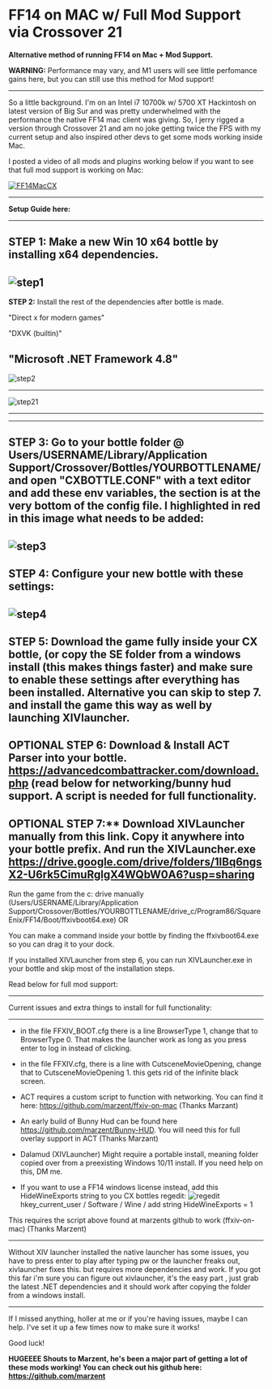 # FF14 on MAC w/ Full Mod Support via Crossover 21
**Alternative method of running FF14 on Mac + Mod Support.**

**WARNING:**
Performance may vary, and M1 users will see little perfomance gains here, but you can still use this method for Mod support!

------------------------------------------------------------------------------------------------------------

So a little background. I'm on an Intel i7 10700k w/ 5700 XT Hackintosh on latest version of Big Sur and was pretty underwhelmed with the performance the native FF14 mac client was giving. So, I jerry rigged a version through Crossover 21 and am no joke getting twice the FPS with my current setup and also inspired other devs to get some mods working inside Mac.

I posted a video of all mods and plugins working below if you want to see that full mod support is working on Mac:

[![FF14MacCX](https://i.imgur.com/qHmZOoq.png)](https://www.youtube.com/watch?v=SmH-8HdJkQY "Video showcasing mod support on Mac")

------------------------------------------------------------------------------------------------------------

**Setup Guide here:**

------------------------------------------------------------------------------------------------------------

**STEP 1:**  Make a new Win 10 x64 bottle by installing x64 dependencies.
------------------------------------------------------------------------------------------------------------
![step1](https://i.imgur.com/sxyQpdb.png)
------------------------------------------------------------------------------------------------------------
**STEP 2:** Install the rest of the dependencies after bottle is made. 

"Direct x for modern games" 

"DXVK (builtin)"

"Microsoft .NET Framework 4.8"
------------------------------------------------------------------------------------------------------------
![step2](https://i.imgur.com/bBt5eGh.png)

------------------------------------------------------------------------------------------------------------

![step21](https://i.imgur.com/wygSZWz.png)

------------------------------------------------------------------------------------------------------------


------------------------------------------------------------------------------------------------------------
**STEP 3:** Go to your bottle folder @ Users/USERNAME/Library/Application Support/Crossover/Bottles/YOURBOTTLENAME/ and open "CXBOTTLE.CONF" with a text editor and add these env variables, the section is at the very bottom of the config file. I highlighted in red in this image what needs to be added:
------------------------------------------------------------------------------------------------------------
![step3](https://i.imgur.com/UtIE40Z.png )
------------------------------------------------------------------------------------------------------------
**STEP 4:** Configure your new bottle with these settings: 
------------------------------------------------------------------------------------------------------------
![step4](https://i.imgur.com/X6y0YQR.png )
------------------------------------------------------------------------------------------------------------
**STEP 5:** Download the game fully inside your CX bottle, (or copy the SE folder from a windows install (this makes things faster) and make sure to enable these settings after everything has been installed. Alternative you can skip to step 7. and install the game this way as well by launching XIVlauncher.
------------------------------------------------------------------------------------------------------------
**OPTIONAL STEP 6:** Download & Install ACT Parser into your bottle. https://advancedcombattracker.com/download.php (read below for networking/bunny hud support. A script is needed for full functionality.
------------------------------------------------------------------------------------------------------------
OPTIONAL STEP 7:** Download XIVLauncher manually from this link. Copy it anywhere into your bottle prefix. And run the XIVLauncher.exe https://drive.google.com/drive/folders/1IBq6ngsX2-U6rk5CimuRglgX4WQbW0A6?usp=sharing
------------------------------------------------------------------------------------------------------------
Run the game from the c: drive manually (Users/USERNAME/Library/Application Support/Crossover/Bottles/YOURBOTTLENAME/drive_c/Program86/SquareEnix/FF14/Boot/ffxivboot64.exe) OR

You can make a command inside your bottle by finding the ffxivboot64.exe so you can drag it to your dock.

If you installed XIVLauncher from step 6, you can run XIVLauncher.exe in your bottle and skip most of the installation steps.

Read below for full mod support:

------------------------------------------------------------------------------------------------------------

Current issues and extra things to install for full functionality:

------------------------------------------------------------------------------------------------------------

 * in the file FFXIV_BOOT.cfg there is a line BrowserType 1, change that to BrowserType 0. That makes the launcher work as long as you press enter to log in instead of clicking.

 * in the file FFXIV.cfg, there is a line with CutsceneMovieOpening, change that to CutsceneMovieOpening 1. this gets rid of the infinite black screen.

 * ACT requires a custom script to function with networking. You can find it here: https://github.com/marzent/ffxiv-on-mac (Thanks Marzant)

 * An early build of Bunny Hud can be found here https://github.com/marzent/Bunny-HUD. You will need this for full overlay support in ACT (Thanks Marzant)

 * Dalamud (XIVLauncher) Might require a portable install, meaning folder copied over from a preexisting Windows 10/11 install. If you need help on this, DM me.

 * If you want to use a FF14 windows license instead, add this HideWineExports string to you CX bottles regedit:
![regedit](https://i.imgur.com/LreO7Lv.png)
 hkey_current_user / Software / Wine / add string HideWineExports = 1  
 
 This requires the script above found at marzents github to work (ffxiv-on-mac) (Thanks Marzent)

------------------------------------------------------------------------------------------------------------

Without XIV launcher installed the native launcher has some issues, you have to press enter to play after typing pw or the launcher freaks out, xivlauncher fixes this. but requires more dependencies and work. If you got this far i'm sure you can figure out xivlauncher, it's the easy part , just grab the latest .NET dependencies and it should work after copying the folder from a windows install.

------------------------------------------------------------------------------------------------------------

If I missed anything, holler at me or if you're having issues, maybe I can help. I've set it up a few times now to make sure it works!

Good luck!

**HUGEEEE Shouts to Marzent, he's been a major part of getting a lot of these mods working! You can check out his github here: https://github.com/marzent**


